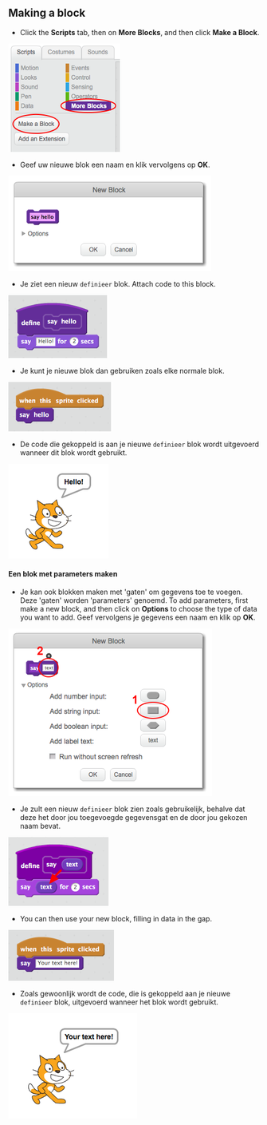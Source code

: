 ## Making a block

+ Click the **Scripts** tab, then on **More Blocks**, and then click **Make a Block**.

![More Blocks](images/more-blocks.png)

+ Geef uw nieuwe blok een naam en klik vervolgens op **OK**.

![Create a new block](images/block-create.png)

+ Je ziet een nieuw `definieer` blok. Attach code to this block.

![Define a new block](images/block-define.png)

+ Je kunt je nieuwe blok dan gebruiken zoals elke normale blok.

![Use a new block](images/block-use.png)

+ De code die gekoppeld is aan je nieuwe `definieer` blok wordt uitgevoerd wanneer dit blok wordt gebruikt.

![Test a new block](images/block-test.png)

#### Een blok met parameters maken

+ Je kan ook blokken maken met 'gaten' om gegevens toe te voegen. Deze 'gaten' worden 'parameters' genoemd. To add parameters, first make a new block, and then click on **Options** to choose the type of data you want to add. Geef vervolgens je gegevens een naam en klik op **OK**.

![Create a new block with parameters](images/parameter-create.png)

+ Je zult een nieuw `definieer` blok zien zoals gebruikelijk, behalve dat deze het door jou toegevoegde gegevensgat en de door jou gekozen naam bevat.

![Define a new block with parameters](images/parameter-define.png)

+ You can then use your new block, filling in data in the gap.

![Use a new block with parameters](images/parameter-use.png)

+ Zoals gewoonlijk wordt de code, die is gekoppeld aan je nieuwe `definieer` blok, uitgevoerd wanneer het blok wordt gebruikt.

![Test a new block with parameters](images/parameter-test.png)